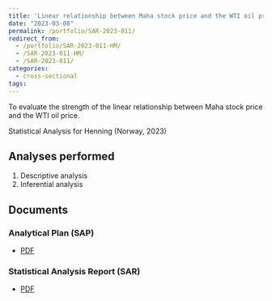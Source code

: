 ```yaml
---
title: 'Linear relationship between Maha stock price and the WTI oil price'
date: "2023-03-08"
permalink: /portfolio/SAR-2023-011/
redirect_from:
  - /portfolio/SAR-2023-011-HM/
  - /SAR-2023-011-HM/
  - /SAR-2023-011/
categories:
  - cross-sectional
tags:
---
```


To evaluate the strength of the linear relationship between Maha stock price and the WTI oil price.

Statistical Analysis for Henning (Norway, 2023)
<!-- Technical Report for Henning (Norway, 2023) -->

## Analyses performed

1. Descriptive analysis
1. Inferential analysis

## Documents

<!-- The client has requested that this analysis be kept confidential until a future date, determined by the client. -->
<!-- All documents from this consultation are therefore not published online and only the title and year of the analysis will be included in the consultant's Portfolio. -->
<!-- After the agreed date is reached, the documents will be released. -->

<!-- The client has requested that this analysis be kept confidential. -->
<!-- All documents from this consultation are therefore not published online and only the title and year of the analysis will be included in the consultant's Portfolio. -->

### Analytical Plan (SAP)

- [PDF][sap]

### Statistical Analysis Report (SAR)

- [PDF][sar]

<!-- ## Associated analyses -->

<!-- This analysis is part of a larger project and is supported by other analyses, linked below. -->

<!-- **[assoc_title]** -->

<!-- <[assoc_link]> -->

<!-- --- -->

[sap]: /files/SAP-2023-011-HM-v01.pdf
[sar]: /files/SAR-2023-011-HM-v01.pdf
